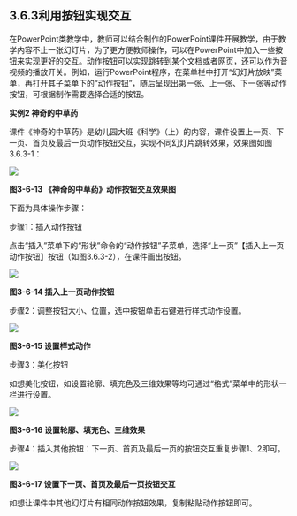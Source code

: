 ## 3.6.3利用按钮实现交互

在PowerPoint类教学中，教师可以结合制作的PowerPoint课件开展教学，由于教学内容不止一张幻灯片，为了更方便教师操作，可以在PowerPoint中加入一些按钮来实现更好的交互。动作按钮可以实现跳转到某个文档或者网页，还可以作为音视频的播放开关。例如，运行PowerPoint程序，在菜单栏中打开“幻灯片放映”菜单，再打开其子菜单下的“动作按钮”，随后呈现出第一张、上一张、下一张等动作按钮，可根据制作需要选择合适的按钮。

**实例2 神奇的中草药**

课件《神奇的中草药》是幼儿园大班《科学》（上）的内容，课件设置上一页、下一页、首页及最后一页动作按钮交互，实现不同幻灯片跳转效果，效果图如图3.6.3-1：

![](/assets/3-6-13.png)

**图3-6-13 《神奇的中草药》动作按钮交互效果图**

下面为具体操作步骤：

步骤1：插入动作按钮

点击“插入”菜单下的“形状”命令的“动作按钮”子菜单，选择“上一页”【插入上一页动作按钮】按钮（如图3.6.3-2），在课件画出按钮。

![](/assets/3-6-14.png)

**图3-6-14 插入上一页动作按钮**

步骤2：调整按钮大小、位置，选中按钮单击右键进行样式动作设置。

![](/assets/3-6-15.png)

**图3-6-15 设置样式动作**

步骤3：美化按钮

如想美化按钮，如设置轮廓、填充色及三维效果等均可通过“格式”菜单中的形状一栏进行设置。

![](/assets/3-6-16.png)

**图3-6-16 设置轮廓、填充色、三维效果**

步骤4：插入其他按钮：下一页、首页及最后一页的按钮交互重复步骤1、2即可。

![](/assets/3-6-17.png)

**图3-6-17 设置下一页、首页及最后一页按钮交互**

如想让课件中其他幻灯片有相同动作按钮效果，复制粘贴动作按钮即可。

